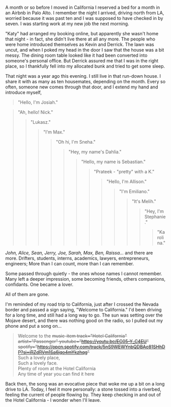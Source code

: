 A month or so before I moved in California I reserved a bed for a month in an Airbnb in Palo Alto. I remember the night I arrived, driving north from LA, worried because it was past ten and I was supposed to have checked in by seven. I was starting work at my new job the next morning.

"Katy" had arranged my booking online, but apparently she wasn't home that night - in fact, she didn't live there at all any more. The people who were home introduced themselves as Kevin and Derrick. The lawn was uncut, and when I poked my head in the door I saw that the house was a bit messy. The dining room table looked like it had been converted into someone's personal office. But Derrick assured me that I was in the right place, so I thankfully fell into my allocated bunk and tried to get some sleep.

That night was a year ago this evening. I still live in that run-down house. I share it with as many as ten housemates, depending on the month. Every so often, someone new comes through that door, and I extend my hand and introduce myself,

> "Hello, I'm Josiah."

> "Ah, hello! Nick."
>> "Lukasz."  
>>> "I'm Max."  
>>>> "Oh hi, I'm Sneha."  
>>>>> "Hey, my name's Dahlia."  
>>>>>> "Hello, my name is Sebastian."  
>>>>>>> "Prateek - "pretty" with a K."
>>>>>>>> "Hello, I'm Allison."    
>>>>>>>>> "I'm Emiliano."  
>>>>>>>>>> "It's Melih."  
>>>>>>>>>>> "Hey, I'm Stephanie."  
>>>>>>>>>>>> "Karolina."  

_John, Alice, Sean, Jerry, Joe, Sarah, Max, Ben, Raissa..._ and there are more. Drifters, students, interns, academics, lawyers, entrepreneurs, engineers; More than I can count, more than I can remember.

Some passed through quietly - the ones whose names I cannot remember. Many left a deeper impression, some becoming friends, others companions, confidants. One became a lover.

All of them are gone.

I'm reminded of my road trip to California, just after I crossed the Nevada border and passed a sign saying, "Welcome to California." I'd been driving for a long time, and still had a long way to go. The sun was setting over the Mojave desert, and there was nothing good on the radio, so I pulled out my phone and put a song on...

> Welcome to the ~~music-item track="Hotel California" artist="Passenger" youtube="https://youtu.be/EG05-Y_C4EU" spotify="https://open.spotify.com/track/5nS9WEWYnbQDBAe81SHhDP?si=iRZdRVm1Sa6jqo4mYkzhqg"~~  
> Such a lovely place,  
> Such a lovely face.  
> Plenty of room at the Hotel California  
> Any time of year you can find it here  

Back then, the song was an evocative piece that woke me up a bit on a long drive to LA. Today, I feel it more personally: a stone tossed into a riverbed, feeling the current of people flowing by. They keep checking in and out of the Hotel California - I wonder when I'll leave.
